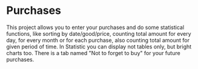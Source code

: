 # Purchases
This project allows you to enter your purchases and do some statistical functions, like sorting by date/good/price, counting total amount for every day, for every month or for each purchase, also counting total amount for given period of time.
In Statistic you can display not tables only, but bright charts too. There is a tab named "Not to forget to buy" for your future purchases.

## 
